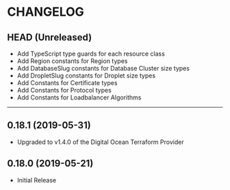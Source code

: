 CHANGELOG
=========

## HEAD (Unreleased)
* Add TypeScript type guards for each resource class
* Add Region constants for Region types
* Add DatabaseSlug constants for Database Cluster size types
* Add DropletSlug constants for Droplet size types
* Add Constants for Certificate types
* Add Constants for Protocol types
* Add Constants for Loadbalancer Algorithms

---

## 0.18.1 (2019-05-31)
* Upgraded to v1.4.0 of the Digital Ocean Terraform Provider

## 0.18.0 (2019-05-21)
* Initial Release


